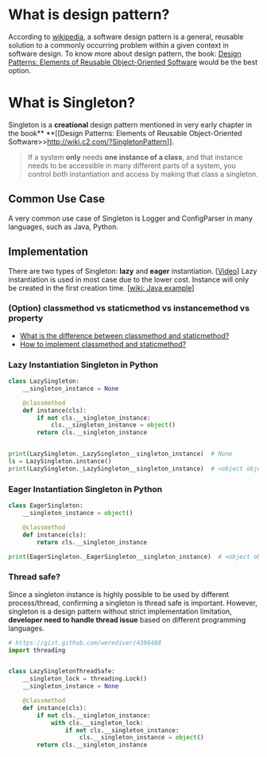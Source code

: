 # What is design pattern?

According to [wikipedia](https://en.wikipedia.org/wiki/Software_design_pattern), a software design pattern is a general, reusable solution to a commonly occurring problem within a given context in software design. To know more about design pattern, the book: [Design Patterns: Elements of Reusable Object-Oriented Software](https://en.wikipedia.org/wiki/Design_Patterns) would be the best option.

# What is Singleton?

Singleton is a **creational** design pattern mentioned in very early chapter in the book** **[[Design Patterns: Elements of Reusable Object-Oriented Software>>http://wiki.c2.com/?SingletonPattern]].

>If a system **only** needs **one instance of a class**, and that instance needs to be accessible in many different parts of a system, you control both instantiation and access by making that class a singleton.

## Common Use Case

A very common use case of Singleton is Logger and ConfigParser in many languages, such as Java, Python.

## Implementation

There are two types of Singleton: **lazy**  and **eager** instantiation. [[Video](https://www.youtube.com/watch?v=xk-AKHUCdGc)] Lazy instantiation is used in most case due to the lower cost. Instance will only be created in the first creation time. [[wiki: Java example](https://en.wikipedia.org/wiki/Lazy_initialization#Java)]

### (Option) classmethod vs staticmethod vs instancemethod vs property

* [What is the difference between classmethod and staticmethod?](https://stackoverflow.com/questions/136097/what-is-the-difference-between-staticmethod-and-classmethod-in-python)
* [How to implement classmethod and staticmethod?](https://docs.python.org/3/howto/descriptor.html#static-methods-and-class-methods)

### Lazy Instantiation Singleton in Python

```python
class LazySingleton:
    __singleton_instance = None

    @classmethod
    def instance(cls):
        if not cls.__singleton_instance:
            cls.__singleton_instance = object()
        return cls.__singleton_instance


print(LazySingleton._LazySingleton__singleton_instance)  # None
ls = LazySingleton.instance()
print(LazySingleton._LazySingleton__singleton_instance)  # <object object at 0x000000000>
```

### Eager Instantiation Singleton in Python

```python
class EagerSingleton:
    __singleton_instance = object()

    @classmethod
    def instance(cls):
        return cls.__singleton_instance

print(EagerSingleton._EagerSingleton__singleton_instance)  # <object object at 0x000000000>
```

### Thread safe?

Since a singleton instance is highly possible to be used by different process/thread, confirming a singleton is thread safe is important. However, singleton is a design pattern without strict implementation limitation, **developer need to handle thread issue** based on different programming languages.

```python
# https://gist.github.com/werediver/4396488
import threading


class LazySingletonThreadSafe:
    __singleton_lock = threading.Lock()
    __singleton_instance = None

    @classmethod
    def instance(cls):
        if not cls.__singleton_instance:
            with cls.__singleton_lock:
                if not cls.__singleton_instance:
                    cls.__singleton_instance = object()
        return cls.__singleton_instance
```
